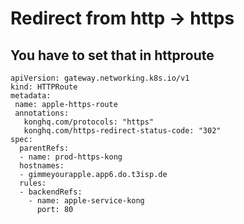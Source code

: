 # Redirect from http -> https 

## You have to set that in httproute 

```
apiVersion: gateway.networking.k8s.io/v1
kind: HTTPRoute
metadata:
 name: apple-https-route
 annotations:
   konghq.com/protocols: "https"
   konghq.com/https-redirect-status-code: "302"
spec:
  parentRefs:
  - name: prod-https-kong
  hostnames:
  - gimmeyourapple.app6.do.t3isp.de
  rules:
  - backendRefs:
    - name: apple-service-kong
      port: 80


```
